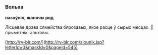 ### Вольха
**назоўнік, жаночы род**

Лісцевае дрэва сямейства бярозавых, якое расце ў сырых месцах. || прыметнік: альховы.

<a rel="author">[http://rv-blr.com/](http://rv-blr.com/slounik.jsp?letterId=0&maskId=0&pageId=545)</a>
